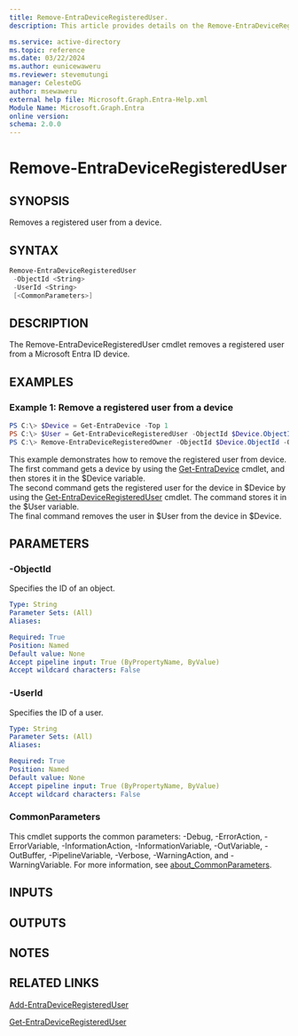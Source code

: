 ```yaml
---
title: Remove-EntraDeviceRegisteredUser.
description: This article provides details on the Remove-EntraDeviceRegisteredUser command.

ms.service: active-directory
ms.topic: reference
ms.date: 03/22/2024
ms.author: eunicewaweru
ms.reviewer: stevemutungi
manager: CelesteDG
author: msewaweru
external help file: Microsoft.Graph.Entra-Help.xml
Module Name: Microsoft.Graph.Entra
online version:
schema: 2.0.0
---
```


# Remove-EntraDeviceRegisteredUser

## SYNOPSIS
Removes a registered user from a device.

## SYNTAX

```powershell
Remove-EntraDeviceRegisteredUser 
 -ObjectId <String> 
 -UserId <String> 
 [<CommonParameters>]
```

## DESCRIPTION
The Remove-EntraDeviceRegisteredUser cmdlet removes a registered user from a Microsoft Entra ID device.

## EXAMPLES

### Example 1: Remove a registered user from a device
```Powershell
PS C:\> $Device = Get-EntraDevice -Top 1
PS C:\> $User = Get-EntraDeviceRegisteredUser -ObjectId $Device.ObjectId
PS C:\> Remove-EntraDeviceRegisteredOwner -ObjectId $Device.ObjectId -OwnerId $Owner.ObjectId
```

This example demonstrates how to remove the registered user from device.  
The first command gets a device by using the [Get-EntraDevice](./Get-EntraDevice.md) cmdlet, and then stores it in the $Device variable.  
The second command gets the registered user for the device in $Device by using the [Get-EntraDeviceRegisteredUser](./Get-EntraDeviceRegisteredUser.md) cmdlet.
The command stores it in the $User variable.  
The final command removes the user in $User from the device in $Device.

## PARAMETERS

### -ObjectId
Specifies the ID of an object.

```yaml
Type: String
Parameter Sets: (All)
Aliases:

Required: True
Position: Named
Default value: None
Accept pipeline input: True (ByPropertyName, ByValue)
Accept wildcard characters: False
```

### -UserId
Specifies the ID of a user.

```yaml
Type: String
Parameter Sets: (All)
Aliases:

Required: True
Position: Named
Default value: None
Accept pipeline input: True (ByPropertyName, ByValue)
Accept wildcard characters: False
```

### CommonParameters
This cmdlet supports the common parameters: -Debug, -ErrorAction, -ErrorVariable, -InformationAction, -InformationVariable, -OutVariable, -OutBuffer, -PipelineVariable, -Verbose, -WarningAction, and -WarningVariable. For more information, see [about_CommonParameters](https://go.microsoft.com/fwlink/?LinkID=113216).

## INPUTS

## OUTPUTS

## NOTES

## RELATED LINKS

[Add-EntraDeviceRegisteredUser](Add-EntraDeviceRegisteredUser.md)

[Get-EntraDeviceRegisteredUser](Get-EntraDeviceRegisteredUser.md)



